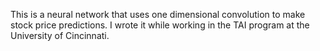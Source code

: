This is a neural network that uses one dimensional convolution to make stock price predictions. I wrote it while working in the TAI program at the University of Cincinnati.

